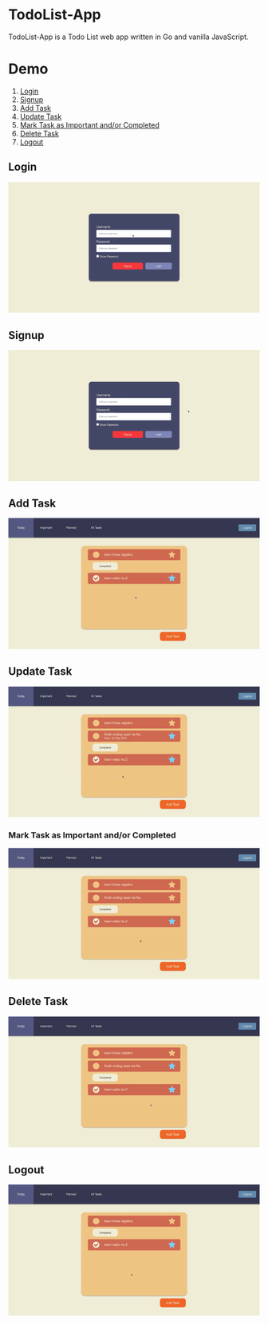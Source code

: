 # TodoList-App

TodoList-App is a Todo List web app written in Go and vanilla JavaScript.

# Demo

1. [Login](#login)
2. [Signup](#signup)
3. [Add Task](#add-task)
4. [Update Task](#update-task)
5. [Mark Task as Important and/or Completed](#markImpCmpl)
6. [Delete Task](#elete-task)
7. [Logout](#logout)

<a name="login"></a>
## Login

![Login Demo Gif](demo/login-demo.gif)

<a name="signup"></a>
## Signup

![Signup Demo Gif](demo/signup-demo.gif)

<a name="add-task"></a>
## Add Task

![Add Task Demo Gif](demo/addTask-demo.gif)

<a name="update-task"></a>
## Update Task

![Update Task Demo Gif](demo/updateTask-demo.gif)

<a name="markImpCmpl"></a>
### Mark Task as Important and/or Completed

![Mark Task as Important and/or Completed Demo Gif](demo/markImpCmpl-demo.gif)

<a name="delete-task"></a>
## Delete Task

![Delete Task Demo Gif](demo/deleteTask-demo.gif)

<a name="logout"></a>
## Logout

![Logout Demo Gif](demo/logout-demo.gif)